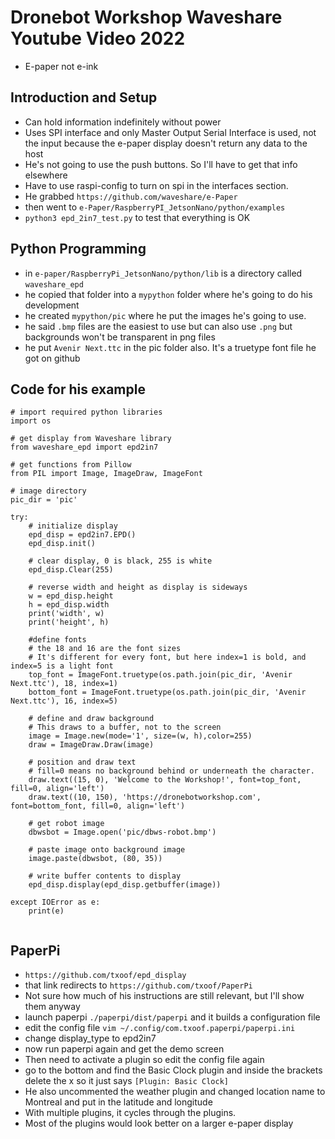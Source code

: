 # Dronebot Workshop Waveshare Youtube Video 2022

- E-paper not e-ink

## Introduction and Setup

- Can hold information indefinitely without power
- Uses SPI interface and only Master Output Serial Interface is used, not the input because the e-paper display doesn't return any data to the host
- He's not going to use the push buttons. So I'll have to get that info elsewhere
- Have to use raspi-config to turn on spi in the interfaces section.
- He grabbed `https://github.com/waveshare/e-Paper`
- then went to `e-Paper/RaspberryPI_JetsonNano/python/examples`
- `python3 epd_2in7_test.py` to test that everything is OK

## Python Programming

- in `e-paper/RaspberryPi_JetsonNano/python/lib` is a directory called `waveshare_epd`
- he copied that folder into a `mypython` folder where he's going to do his development
- he created `mypython/pic` where he put the images he's going to use. 
- he said `.bmp` files are the easiest to use but can also use `.png` but backgrounds won't be transparent in png files
- he put `Avenir Next.ttc` in the pic folder also. It's a truetype font file he got on github

## Code for his example

```
# import required python libraries
import os

# get display from Waveshare library
from waveshare_epd import epd2in7

# get functions from Pillow
from PIL import Image, ImageDraw, ImageFont

# image directory
pic_dir = 'pic'

try:
    # initialize display
    epd_disp = epd2in7.EPD()
    epd_disp.init()
    
    # clear display, 0 is black, 255 is white
    epd_disp.Clear(255)
    
    # reverse width and height as display is sideways
    w = epd_disp.height
    h = epd_disp.width
    print('width', w)
    print('height', h)
    
    #define fonts
    # the 18 and 16 are the font sizes
    # It's different for every font, but here index=1 is bold, and index=5 is a light font
    top_font = ImageFont.truetype(os.path.join(pic_dir, 'Avenir Next.ttc'), 18, index=1)
    bottom_font = ImageFont.truetype(os.path.join(pic_dir, 'Avenir Next.ttc'), 16, index=5)
    
    # define and draw background
    # This draws to a buffer, not to the screen
    image = Image.new(mode='1', size=(w, h),color=255)
    draw = ImageDraw.Draw(image)
    
    # position and draw text
    # fill=0 means no background behind or underneath the character.
    draw.text((15, 0), 'Welcome to the Workshop!', font=top_font, fill=0, align='left')
    draw.text((10, 150), 'https://dronebotworkshop.com', font=bottom_font, fill=0, align='left')
    
    # get robot image 
    dbwsbot = Image.open('pic/dbws-robot.bmp')
    
    # paste image onto background image
    image.paste(dbwsbot, (80, 35))
    
    # write buffer contents to display
    epd_disp.display(epd_disp.getbuffer(image))
    
except IOError as e:
    print(e)
    
```

## PaperPi

- `https://github.com/txoof/epd_display`
- that link redirects to `https://github.com/txoof/PaperPi`
- Not sure how much of his instructions are still relevant, but I'll show them anyway
- launch paperpi `./paperpi/dist/paperpi` and it builds a configuration file
- edit the config file `vim ~/.config/com.txoof.paperpi/paperpi.ini`
- change display_type to epd2in7
- now run paperpi again and get the demo screen
- Then need to activate a plugin so edit the config file again
- go to the bottom and find the Basic Clock plugin and inside the brackets delete the x so it just says `[Plugin: Basic Clock]`
- He also uncommented the weather plugin and changed location name to Montreal and put in the latitude and longitude
- With multiple plugins, it cycles through the plugins.
- Most of the plugins would look better on a larger e-paper display

